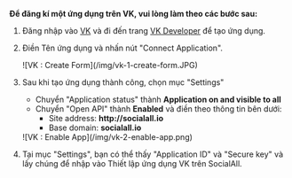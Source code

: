 __Để đăng kí một ứng dụng trên VK, vui lòng làm theo các bước sau:__

1. Đăng nhập vào [VK](http://vk.com/) và đi đến trang [VK Developer](http://vk.com/editapp?act=create) để tạo ứng dụng.
2. Điền Tên ứng dụng và nhấn nút "Connect Application".
    <div class="soclall-br"></div>
    ![VK : Create Form](/img/vk-1-create-form.JPG)
    <div class="soclall-br"></div>
3. Sau khi tạo ứng dụng thành công, chọn mục "Settings"
    * Chuyển "Application status" thành __Application on and visible to all__
    * Chuyển "Open API" thành __Enabled__ và điền theo thông tin bên dưới:
        - Site address: __http://socialall.io__
        - Base domain: __socialall.io__
    
    <div class="soclall-br"></div>
    ![VK : Enable App](/img/vk-2-enable-app.png)
    <div class="soclall-br"></div>
    
4. Tại mục "Settings", bạn có thể thấy "Application ID" và "Secure key" và lấy chúng để nhập vào Thiết lập ứng dụng VK trên SocialAll.


